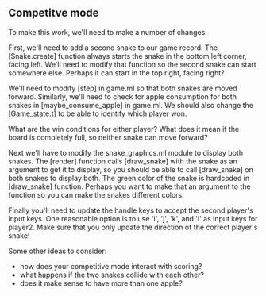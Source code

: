 Competitve mode
---------------

To make this work, we'll need to make a number of changes.

First, we'll need to add a second snake to our game record. The
[Snake.create] function always starts the snake in the bottom left
corner, facing left. We'll need to modify that function so the second
snake can start somewhere else. Perhaps it can start in the top right,
facing right?

We'll need to modify [step] in game.ml so that both snakes are moved
forward. Similarly, we'll need to check for apple consumption for both
snakes in [maybe_consume_apple] in game.ml. We should also change the
[Game_state.t] to be able to identify which player won.

What are the win conditions for either player? What does it mean if
the board is completely full, so neither snake can move forward?

Next we'll have to modify the snake_graphics.ml module to display both
snakes.  The [render] function calls [draw_snake] with the snake as an
argument to get it to display, so you should be able to call
[draw_snake] on both snakes to display both. The green color of the
snake is hardcoded in [draw_snake] function. Perhaps you want to make
that an argument to the function so you can make the snakes different
colors.

Finally you'll need to update the handle keys to accept the second
player's input keys. One reasonable option is to use 'i', 'j', 'k',
and 'l' as input keys for player2. Make sure that you only update the
direction of the correct player's snake!

Some other ideas to consider: 
- how does your competitive mode interact with scoring?
- what happens if the two snakes collide with each other?
- does it make sense to have more than one apple? 
